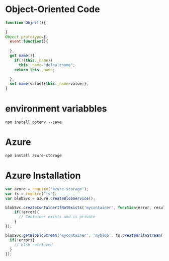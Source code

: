 # Object-Oriented Code
```Javascript
function Object(){
    
}
Object.prototype={
  event:function(){
    
  },
  get name(){
    if(!(this._name))
      this._name="defaultname";
    return this._name;
        
  },
  set name(value){this._name=value;},
}
```
# environment variabbles
```
npm install dotenv --save
```
# Azure
```
npm install azure-storage
```
# Azure Installation
```Javascript
var azure = require('azure-storage');
var fs = require('fs');
var blobSvc = azure.createBlobService();

blobSvc.createContainerIfNotExists('mycontainer', function(error, result, response){
    if(!error){
      // Container exists and is private
    }
});

blobSvc.getBlobToStream('mycontainer', 'myblob', fs.createWriteStream('output.txt'), function(error, result, response){
  if(!error){
    // blob retrieved
  }
});
```

